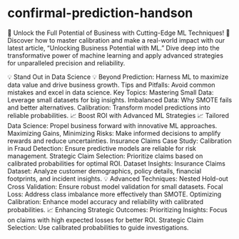 # confirmal-prediction-handson

🚀 Unlock the Full Potential of Business with Cutting-Edge ML Techniques! 🚀
Discover how to master calibration and make a real-world impact with our latest article, “Unlocking Business Potential with ML.” Dive deep into the transformative power of machine learning and apply advanced strategies for unparalleled precision and reliability.

💡 Stand Out in Data Science 💡
Beyond Prediction: Harness ML to maximize data value and drive business growth.
Tips and Pitfalls: Avoid common mistakes and excel in data science.
Key Topics:
Mastering Small Data: Leverage small datasets for big insights.
Imbalanced Data: Why SMOTE fails and better alternatives.
Calibration: Transform model predictions into reliable probabilities.
📈 Boost ROI with Advanced ML Strategies 📈
Tailored Data Science: Propel business forward with innovative ML approaches.
Maximizing Gains, Minimizing Risks: Make informed decisions to amplify rewards and reduce uncertainties.
Insurance Claims Case Study:
Calibration in Fraud Detection: Ensure predictive models are reliable for risk management.
Strategic Claim Selection: Prioritize claims based on calibrated probabilities for optimal ROI.
Dataset Insights:
Insurance Claims Dataset: Analyze customer demographics, policy details, financial footprints, and incident insights.
💡 Advanced Techniques:
Nested Hold-out Cross Validation: Ensure robust model validation for small datasets.
Focal Loss: Address class imbalance more effectively than SMOTE.
Optimizing Calibration: Enhance model accuracy and reliability with calibrated probabilities.
📈 Enhancing Strategic Outcomes:
Prioritizing Insights: Focus on claims with high expected losses for better ROI.
Strategic Claim Selection: Use calibrated probabilities to guide investigations.
